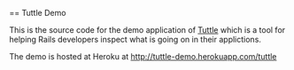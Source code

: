 == Tuttle Demo

This is the source code for the demo application of [Tuttle](github.com/dgynn/tuttle) which is a tool for helping Rails developers inspect what is going on in their applictions. 

The demo is hosted at Heroku at http://tuttle-demo.herokuapp.com/tuttle

